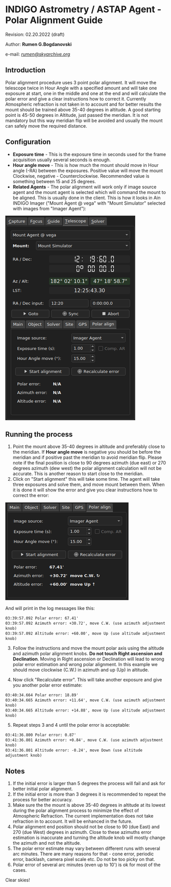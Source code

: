 # INDIGO Astrometry / ASTAP Agent - Polar Alignment Guide

Revision: 02.20.2022 (draft)

Author: **Rumen G.Bogdanovski**

e-mail: *rumen@skyarchive.org*

## Introduction

Polar alignment procedure uses 3 point polar alignment. It will move the telescope twice in Hour Angle with a specified amount and will take one exposure at start, one in the middle and one at the end and will calculate the polar error and give a clear instructions how to correct it. Currently Atmospheric refraction is not taken in to account and for better results the mount should be trained above 35-40 degrees in altitude. A good starting point is 45-50 degrees in Altitude, just passed the meridian. It is not mandatory but this way meridian flip will be avoided and usually the mount can safely move the required distance.    

## Configuration
- **Exposure time** - This is the exposure time in seconds used for the frame acquisition usually several seconds is enough.
- **Hour angle move** - This is how much the mount should move in Hour angle (-RA) between the exposures. Positive value will move the mount Clockwise, negative - Counterclockwise. Recommended value is something between 15 and 25 degrees.  
- **Related Agents** - The polar alignment will work only if image source agent and the mount agent is selected which will command the mount to be aligned. This is usually done in the client. This is how it looks in Ain INDIGO Imager ("Mount Agent @ vega" with "Mount Simulator" selected with images from "Imager Agent"):

 ![](POLAR_ALIGNMENT/pa_config.png)

## Running the process
1. Point the mount above 35-40 degrees in altitude and preferably close to the meridian. If **Hour angle move** is negative you should be before the meridian and if positive past the meridian to avoid meridian flip. Please note if the final position is close to 90 degrees azimuth (due east) or 270 degrees azimuth (dew west) the polar alignment calculation will not be accurate. This is another reason to start close to the meridian.
2. Click on "Start alignment" this will take some time. The agent will take three exposures and solve them, and move mount between them. When it is done it will show the error and give you clear instructions how to correct the error:

 ![](POLAR_ALIGNMENT/pa_start.png)

 And will print in the log messages like this:

 ```
 03:39:57.092 Polar error: 67.41'
 03:39:57.092 Azimuth error: +30.72', move C.W. (use azimuth adjustment knob)
 03:39:57.092 Altitude error: +60.00', move Up (use altitude adjustment knob)
 ```

3. Follow the instructions and move the mount polar axis using the altitude and azimuth polar alignment knobs. **Do not touch Right ascension and Declination**. Moving in Right ascension or Declination will lead to wrong polar error estimation and wrong polar alignment. In this example we should move clockwise (C.W.) in azimuth and up (Up) in altitude.

4. Now click "Recalculate error". This will take another exposure and give you another polar error estimate:

 ```
 03:40:34.664 Polar error: 18.89'
 03:40:34.665 Azimuth error: +11.64', move C.W. (use azimuth adjustment knob)
 03:40:34.665 Altitude error: +14.88', move Up (use altitude adjustment knob)
 ```

5. Repeat steps 3 and 4 until the polar error is acceptable:

 ```
 03:41:36.800 Polar error: 0.87'
 03:41:36.801 Azimuth error: +0.84', move C.W. (use azimuth adjustment knob)
 03:41:36.801 Altitude error: -0.24', move Down (use altitude adjustment knob)
 ```

## Notes
1. If the initial error is larger than 5 degrees the process will fail and ask for better initial polar alignment.
2. If the initial error is more than 3 degrees it is recommended to repeat the process for better accuracy.
3. Make sure the the mount is above 35-40 degrees in altitude at its lowest during the polar alignment process to minimize the effect of Atmospheric Refraction. The current implementation does not take refraction in to account. It will be enhanced in the future.
4. Polar alignment end position should not be close to 90 (due East) and 270 (due West) degrees in azimuth. Close to these azimuths error estimation is inaccurate and turning the altitude knob will mostly change the azimuth and not the altitude.
5. The polar error estimate may vary between different runs with several arc minutes. There are many reasons for that - cone error, periodic error, backlash, camera pixel scale etc. Do not be too picky on that.
6. Polar error of several arc minutes (even up to 10') is ok for most of the cases.

Clear skies!  
